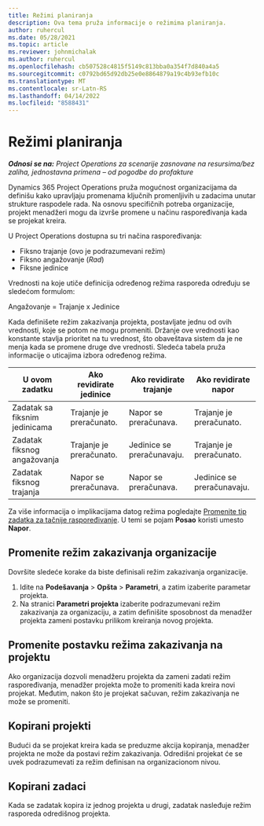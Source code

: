 ```yaml
---
title: Režimi planiranja
description: Ova tema pruža informacije o režimima planiranja.
author: ruhercul
ms.date: 05/28/2021
ms.topic: article
ms.reviewer: johnmichalak
ms.author: ruhercul
ms.openlocfilehash: cb507528c4815f5149c813bba0a354f7d840a4a5
ms.sourcegitcommit: c0792bd65d92db25e0e8864879a19c4b93efb10c
ms.translationtype: MT
ms.contentlocale: sr-Latn-RS
ms.lasthandoff: 04/14/2022
ms.locfileid: "8588431"
---
```

# <a name="scheduling-modes"></a>Režimi planiranja

_**Odnosi se na:** Project Operations za scenarije zasnovane na resursima/bez zaliha, jednostavna primena – od pogodbe do profakture_


Dynamics 365 Project Operations pruža mogućnost organizacijama da definišu kako upravljaju promenama ključnih promenljivih u zadacima unutar strukture raspodele rada. Na osnovu specifičnih potreba organizacije, projekt menadžeri mogu da izvrše promene u načinu raspoređivanja kada se projekat kreira.

U Project Operations dostupna su tri načina raspoređivanja:

  - Fiksno trajanje (ovo je podrazumevani režim)
  - Fiksno angažovanje (*Rad*)
  - Fiksne jedinice

Vrednosti na koje utiče definicija određenog režima rasporeda određuju se sledećom formulom:

  Angažovanje = Trajanje x Jedinice

Kada definišete režim zakazivanja projekta, postavljate jednu od ovih vrednosti, koje se potom ne mogu promeniti. Držanje ove vrednosti kao konstante stavlja prioritet na tu vrednost, što obaveštava sistem da je ne menja kada se promene druge dve vrednosti. Sledeća tabela pruža informacije o uticajima izbora određenog režima.

| **U ovom zadatku**             | **Ako revidirate jedinice**   | **Ako revidirate trajanje** | **Ako revidirate napor**  |
|----------------------|---------------------------|----------------------------|---------------------------|
| Zadatak sa fiksnim jedinicama     | Trajanje je preračunato. | Napor se preračunava.    | Trajanje je preračunato. |
| Zadatak fiksnog angažovanja    | Trajanje je preračunato. | Jedinice se preračunavaju.    | Trajanje je preračunato. |
| Zadatak fiksnog trajanja  | Napor se preračunava.   | Napor se preračunava.    | Jedinice se preračunavaju.   |

Za više informacija o implikacijama datog režima pogledajte [Promenite tip zadatka za tačnije raspoređivanje](https://support.microsoft.com/en-us/office/change-the-task-type-for-more-accurate-scheduling-b0b969ad-45bc-4e9e-8967-435587548a72). U temi se pojam **Posao** koristi umesto **Napor**.

## <a name="change-the-organizations-scheduling-mode"></a>Promenite režim zakazivanja organizacije

Dovršite sledeće korake da biste definisali režim zakazivanja organizacije.

1. Idite na **Podešavanja** \> **Opšta** \> **Parametri**, a zatim izaberite parametar projekta. 
2. Na stranici **Parametri projekta** izaberite podrazumevani režim zakazivanja za organizaciju, a zatim definišite sposobnost da menadžer projekta zameni postavku prilikom kreiranja novog projekta.

## <a name="change-the-scheduling-mode-setting-on-a-project"></a>Promenite postavku režima zakazivanja na projektu

Ako organizacija dozvoli menadžeru projekta da zameni zadati režim raspoređivanja, menadžer projekta može to promeniti kada kreira novi projekat. Međutim, nakon što je projekat sačuvan, režim zakazivanja ne može se promeniti.

## <a name="copied-projects"></a>Kopirani projekti

Budući da se projekat kreira kada se preduzme akcija kopiranja, menadžer projekta ne može da postavi režim zakazivanja. Odredišni projekat će se uvek podrazumevati za režim definisan na organizacionom nivou.

## <a name="copied-tasks"></a>Kopirani zadaci

Kada se zadatak kopira iz jednog projekta u drugi, zadatak nasleđuje režim rasporeda odredišnog projekta.
